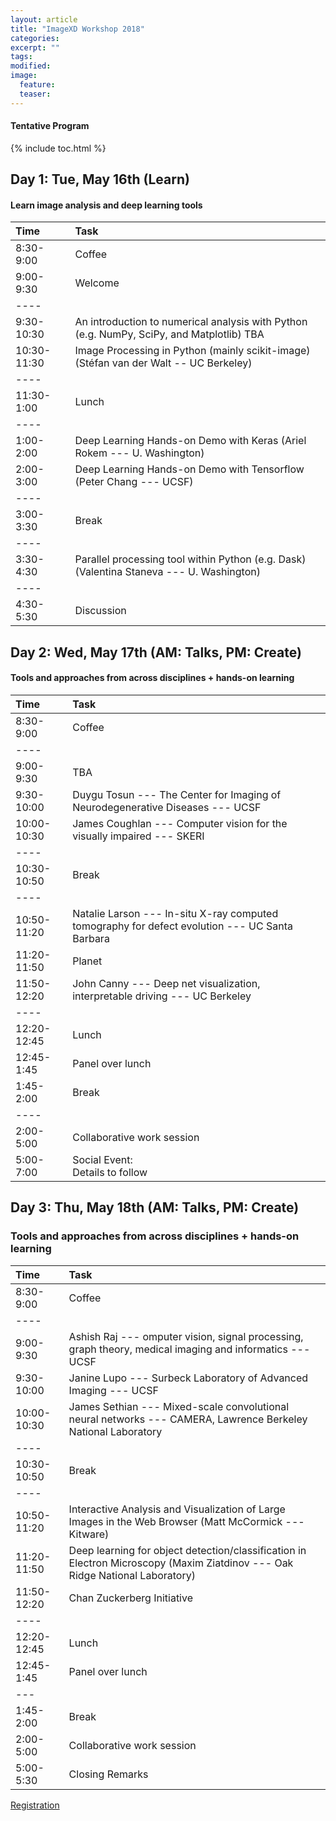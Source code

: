 ```yaml
---
layout: article
title: "ImageXD Workshop 2018"
categories:
excerpt: ""
tags:
modified:
image:
  feature:
  teaser:  
---
```


#### Tentative Program

{% include toc.html %}

## Day 1: Tue, May 16th (Learn)

#### Learn image analysis and deep learning tools

| Time        | Task    |
|:------------|:--------|
| 8:30-9:00   | <span class="badge warning">Coffee</span>|
| 9:00-9:30   | Welcome |
|----
| 9:30-10:30  | An introduction to numerical analysis with Python (e.g. NumPy, SciPy, and Matplotlib) TBA |
| 10:30-11:30 | Image Processing in Python (mainly scikit-image) (Stéfan van der Walt -- UC Berkeley) |
|----
| 11:30-1:00  | <span class="badge warning">Lunch</span>   |
|----
| 1:00-2:00   | Deep Learning Hands-on Demo with Keras (Ariel Rokem --- U. Washington)    |
| 2:00-3:00   | Deep Learning Hands-on Demo with Tensorflow (Peter Chang --- UCSF)  |
|----
| 3:00-3:30   | <span class="badge warning">Break</span>   |
|----
| 3:30-4:30   | Parallel processing tool within Python (e.g. Dask) (Valentina Staneva --- U. Washington) |
|----
| 4:30-5:30   | Discussion |

## Day 2: Wed, May 17th (AM: Talks, PM: Create)

#### Tools and approaches from across disciplines + hands-on learning

| Time        | Task    |
|:------------|:--------|
| 8:30-9:00   | <span class="badge warning">Coffee</span>  |
|----
| 9:00-9:30   | TBA |
| 9:30-10:00  | Duygu Tosun --- The Center for Imaging of Neurodegenerative Diseases  --- UCSF |
| 10:00-10:30 | James Coughlan --- Computer vision for the visually impaired --- SKERI |
|----
| 10:30-10:50  | <span class="badge warning">Break</span>   |
|----
| 10:50-11:20  | Natalie Larson --- In-situ X-ray computed tomography for defect evolution --- UC Santa Barbara |
| 11:20-11:50  | Planet |
| 11:50-12:20  | John Canny --- Deep net visualization, interpretable driving --- UC Berkeley  |
|----
| 12:20-12:45  | <span class="badge warning">Lunch</span>  |
| 12:45-1:45   | <span class="badge success">Panel over lunch</span> |
| 1:45-2:00    | Break |
|----
| 2:00-5:00    | Collaborative work session |
| 5:00-7:00    | <span class="badge danger">Social Event:</span> <br/> Details to follow |


## Day 3: Thu, May 18th (AM: Talks, PM: Create)

### Tools and approaches from across disciplines + hands-on learning


| Time        | Task    |
|:------------|:--------|
| 8:30-9:00   | <span class="badge warning">Coffee</span>  |
|----
| 9:00-9:30   | Ashish Raj --- omputer vision, signal processing, graph theory, medical imaging and informatics --- UCSF  |
| 9:30-10:00  | Janine Lupo --- Surbeck Laboratory of Advanced Imaging --- UCSF |
| 10:00-10:30 | James Sethian --- Mixed-scale convolutional neural networks --- CAMERA, Lawrence Berkeley National Laboratory |
|----
| 10:30-10:50  | <span class="badge warning">Break</span>   |
|----
| 10:50-11:20  | Interactive Analysis and Visualization of Large Images in the Web Browser (Matt McCormick --- Kitware)  |
| 11:20-11:50  | Deep learning for object detection/classification in Electron Microscopy (Maxim Ziatdinov --- Oak Ridge National Laboratory)  |
| 11:50-12:20  | Chan Zuckerberg Initiative |
|----
| 12:20-12:45  | <span class="badge warning">Lunch</span>  |
| 12:45-1:45   | <span class="badge success">Panel over lunch</span> |
|---
| 1:45-2:00    | Break |
| 2:00-5:00    | Collaborative work session |
| 5:00-5:30    | Closing Remarks |

<a href="https://docs.google.com/forms/d/13gRMnLP3MTd3g6JoxfTZT0vBZqa10dE3Gg5HOwRR82Y/" class="btn"> Registration </a>
